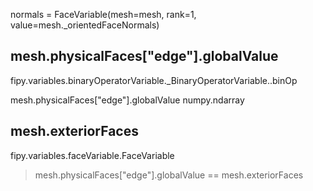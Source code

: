 
normals = FaceVariable(mesh=mesh, rank=1, value=mesh._orientedFaceNormals)



## mesh.physicalFaces["edge"].globalValue

fipy.variables.binaryOperatorVariable._BinaryOperatorVariable.<locals>.binOp

mesh.physicalFaces["edge"].globalValue
    numpy.ndarray

## mesh.exteriorFaces
fipy.variables.faceVariable.FaceVariable

> mesh.physicalFaces["edge"].globalValue == mesh.exteriorFaces